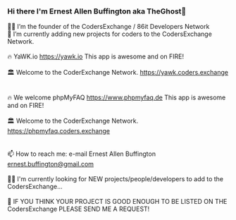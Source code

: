 ### Hi there I'm Ernest Allen Buffington aka TheGhost👋

 🕵️‍♂️ I’m the founder of the CodersExchange / 86it Developers Network<br/>
 🔹 I’m currently adding new projects for coders to the CodersExchange Network.<br/>
 <br/>
 🔥 YaWK.io https://yawk.io This app is awesome and on FIRE!<br/>  
 🏛 Welcome to the CoderExchange Network. https://yawk.coders.exchange<br/>
<br/>    
 🔥 We welcome phpMyFAQ https://www.phpmyfaq.de This app is awesome and on FIRE!<br/>  
 🏛  Welcome to the CoderExchange Network. https://phpmyfaq.coders.exchange<br/>
<br/>     
 📫 How to reach me: e-mail Ernest Allen Buffington ernest.buffington@gmail.com<br/>  
 👨‍🦯 I'm currently looking for NEW projects/people/developers to add to the CodersExchange...<br/>
<br/>
 🔸 IF YOU THINK YOUR PROJECT IS GOOD ENOUGH TO BE LISTED ON THE CodersExchange PLEASE SEND ME A REQUEST!<br/>

<!--
**ernestbuffington/ernestbuffington** is a ✨ _special_ ✨ repository because its `README.md` (this file) appears on your GitHub profile.

Here are some ideas to get you started:

- 🔭 I’m currently working on ...
- 🌱 I’m currently learning ...
- 👯 I’m looking to collaborate on ...
- 🤔 I’m looking for help with ...
- 💬 Ask me about ...
- 📫 How to reach me: ...
- 😄 Pronouns: ...
- ⚡ Fun fact: ...
-->
